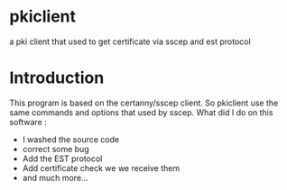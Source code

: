 # pkiclient
a pki client that used to get certificate via sscep and est protocol

# Introduction
This program is based on the certanny/sscep client. So pkiclient use the same commands and options that used by sscep.
What did I do on this software :
- I washed the source code
- correct some bug
- Add the EST protocol
- Add certificate check we we receive them
- and much more...
